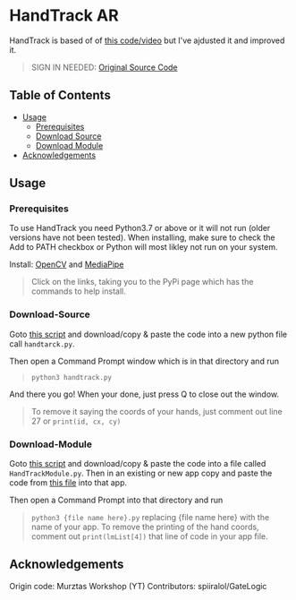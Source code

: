 # HandTrack AR

HandTrack is based of of [this code/video](https://www.youtube.com/watch?v=NZde8Xt78Iw) but I've ajdusted it and improved it.

> SIGN IN NEEDED: [Original Source Code](https://www.murtazahassan.com/courses/advance-computer-vision/lesson/basics-and-module-code/)

## Table of Contents
* [Usage](#usage)
  * [Prerequisites](#prerequisites)
  * [Download Source](#download-source)
  * [Download Module](#download-module)
* [Acknowledgements](#acknowledgements)

## Usage

### Prerequisites

To use HandTrack you need Python3.7 or above or it will not run (older versions have not been tested). When installing, make sure to check the Add to PATH checkbox or Python will most likley not run on your system.

Install: [OpenCV](https://pypi.org/project/opencv-python/) and [MediaPipe](https://pypi.org/project/mediapipe/)
> Click on the links, taking you to the PyPi page which has the commands to help install.

### Download-Source

Goto [this script](https://github.com/spiiralol/handtrack-ar/blob/main/HandTrackMin.py) and download/copy & paste the code into a new python file call `handtarck.py`.

Then open a Command Prompt window which is in that directory and run
> ```python3 handtrack.py```

And there you go! When your done, just press Q to close out the window.

> To remove it saying the coords of your hands, just comment out line 27 or `print(id, cx, cy)`

### Download-Module

Goto [this script](https://github.com/spiiralol/handtrack-ar/blob/main/HandTrackModule.py) and download/copy & paste the code into a file called `HandTrackModule.py`.
Then in an existing or new app copy and paste the code from [this file](https://github.com/spiiralol/handtrack-ar/blob/main/ModuleCode.py) into that app.

Then open a Command Prompt into that directory and run
> ```python3 {file name here}.py``` replacing {file name here} with the name of your app.
> To remove the printing of the hand coords, comment out `print(lmList[4])` that line of code in your app file.


## Acknowledgements

Origin code: Murztas Workshop (YT)
Contributors: spiiralol/GateLogic
